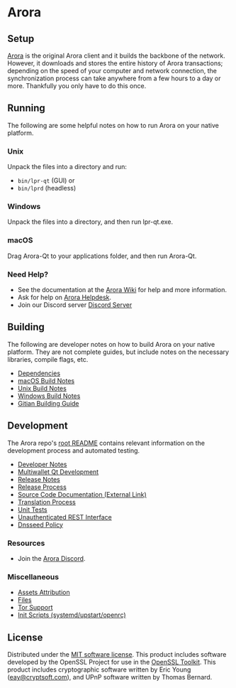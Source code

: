 Arora
=============

Setup
---------------------
[Arora](https://lprcoin.com/#wallets) is the original Arora client and it builds the backbone of the network. However, it downloads and stores the entire history of Arora transactions; depending on the speed of your computer and network connection, the synchronization process can take anywhere from a few hours to a day or more. Thankfully you only have to do this once.

Running
---------------------
The following are some helpful notes on how to run Arora on your native platform.

### Unix

Unpack the files into a directory and run:

- `bin/lpr-qt` (GUI) or
- `bin/lprd` (headless)

### Windows

Unpack the files into a directory, and then run lpr-qt.exe.

### macOS

Drag Arora-Qt to your applications folder, and then run Arora-Qt.

### Need Help?

* See the documentation at the [Arora Wiki](https://github.com/Arora-Project/Arora/wiki)
for help and more information.
* Ask for help on [Arora Helpdesk](https://arora.freshdesk.com/).
* Join our Discord server [Discord Server](https://discord.lprcoin.com)

Building
---------------------
The following are developer notes on how to build Arora on your native platform. They are not complete guides, but include notes on the necessary libraries, compile flags, etc.

- [Dependencies](dependencies.md)
- [macOS Build Notes](build-osx.md)
- [Unix Build Notes](build-unix.md)
- [Windows Build Notes](build-windows.md)
- [Gitian Building Guide](gitian-building.md)

Development
---------------------
The Arora repo's [root README](/README.md) contains relevant information on the development process and automated testing.

- [Developer Notes](developer-notes.md)
- [Multiwallet Qt Development](multiwallet-qt.md)
- [Release Notes](release-notes.md)
- [Release Process](release-process.md)
- [Source Code Documentation (External Link)](https://www.fuzzbawls.pw/arora/doxygen/)
- [Translation Process](translation_process.md)
- [Unit Tests](unit-tests.md)
- [Unauthenticated REST Interface](REST-interface.md)
- [Dnsseed Policy](dnsseed-policy.md)

### Resources
* Join the [Arora Discord](https://discord.lprcoin.com).

### Miscellaneous
- [Assets Attribution](assets-attribution.md)
- [Files](files.md)
- [Tor Support](tor.md)
- [Init Scripts (systemd/upstart/openrc)](init.md)

License
---------------------
Distributed under the [MIT software license](/COPYING).
This product includes software developed by the OpenSSL Project for use in the [OpenSSL Toolkit](https://www.openssl.org/). This product includes
cryptographic software written by Eric Young ([eay@cryptsoft.com](mailto:eay@cryptsoft.com)), and UPnP software written by Thomas Bernard.

